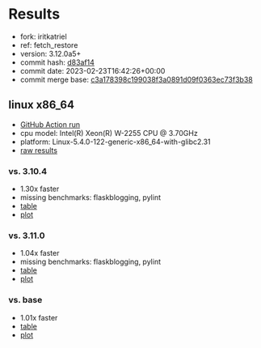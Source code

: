# Results

- fork: iritkatriel
- ref: fetch_restore
- version: 3.12.0a5+
- commit hash: [d83af14](https://github.com/iritkatriel/cpython/commit/d83af14)
- commit date: 2023-02-23T16:42:26+00:00
- commit merge base: [c3a178398c199038f3a0891d09f0363ec73f3b38](https://github.com/iritkatriel/cpython/commit/c3a178398c199038f3a0891d09f0363ec73f3b38)

## linux x86_64

- [GitHub Action run](https://github.com/faster-cpython/benchmarking/actions/runs/4254873871)
- cpu model: Intel(R) Xeon(R) W-2255 CPU @ 3.70GHz
- platform: Linux-5.4.0-122-generic-x86_64-with-glibc2.31
- [raw results](bm-20230223-linux-x86_64-iritkatriel-fetch_restore-3.12.0a5%2B-d83af14.json)

### vs. 3.10.4

- 1.30x faster
- missing benchmarks: flaskblogging, pylint
- [table](bm-20230223-linux-x86_64-iritkatriel-fetch_restore-3.12.0a5%2B-d83af14-vs-3.10.4.md)
- [plot](bm-20230223-linux-x86_64-iritkatriel-fetch_restore-3.12.0a5%2B-d83af14-vs-3.10.4.png)

### vs. 3.11.0

- 1.04x faster
- missing benchmarks: flaskblogging, pylint
- [table](bm-20230223-linux-x86_64-iritkatriel-fetch_restore-3.12.0a5%2B-d83af14-vs-3.11.0.md)
- [plot](bm-20230223-linux-x86_64-iritkatriel-fetch_restore-3.12.0a5%2B-d83af14-vs-3.11.0.png)

### vs. base

- 1.01x faster
- [table](bm-20230223-linux-x86_64-iritkatriel-fetch_restore-3.12.0a5%2B-d83af14-vs-base.md)
- [plot](bm-20230223-linux-x86_64-iritkatriel-fetch_restore-3.12.0a5%2B-d83af14-vs-base.png)

